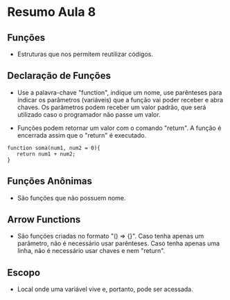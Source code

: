 # Resumo Aula 8

## Funções

- Estruturas que nos permitem reutilizar códigos.

## Declaração de Funções
- Use a palavra-chave "function", indique um nome, use parênteses para indicar os parâmetros (variáveis) que a função vai poder receber e abra chaves. Os parâmetros podem receber um valor padrão, que será utilizado caso o programador não passe um valor.

- Funções podem retornar um valor com o comando "return". A função é encerrada assim que o "return" é executado.

````
function soma(num1, num2 = 0){
   return num1 + num2;
}

````

## Funções Anônimas

- São funções que não possuem nome.

## Arrow Functions

- São funções criadas no formato "() => {}". Caso tenha apenas um parâmetro, não é necessário usar parênteses. Caso tenha apenas uma linha, não é necessário usar chaves e nem "return".

## Escopo

- Local onde uma variável vive e, portanto, pode ser acessada.